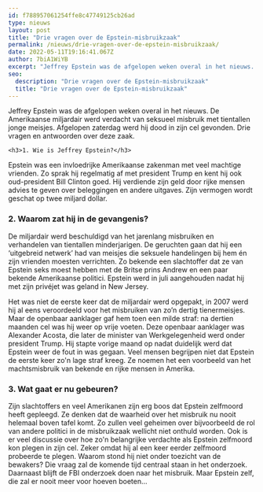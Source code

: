 ```yaml
---
id: f788957061254ffe8c47749125cb26ad
type: nieuws
layout: post
title: "Drie vragen over de Epstein-misbruikzaak"
permalink: /nieuws/drie-vragen-over-de-epstein-misbruikzaak/
date: 2022-05-11T19:16:41.067Z
author: 7biA1WiYB
excerpt: "Jeffrey Epstein was de afgelopen weken overal in het nieuws. De Amerikaanse miljardair werd verdacht van seksueel misbruik met tientallen jonge meisjes. Afgelopen zaterdag werd hij dood in zijn cel gevonden. Drie vragen en antwoorden over deze zaak.  "
seo:
  description: "Drie vragen over de Epstein-misbruikzaak"
  title: "Drie vragen over de Epstein-misbruikzaak"
---
```

Jeffrey Epstein was de afgelopen weken overal in het nieuws. De Amerikaanse miljardair werd verdacht van seksueel misbruik met tientallen jonge meisjes. Afgelopen zaterdag werd hij dood in zijn cel gevonden. Drie vragen en antwoorden over deze zaak.  

    <h3>1. Wie is Jeffrey Epstein?</h3>
<p>Epstein was een invloedrijke Amerikaanse zakenman met veel machtige vrienden. Zo sprak hij regelmatig af met president Trump en kent hij ook oud-president Bill Clinton goed. Hij verdiende zijn geld door rijke mensen advies te geven over beleggingen en andere uitgaves. Zijn vermogen wordt geschat op twee miljard dollar.</p>
<h3>2. Waarom zat hij in de gevangenis?</h3>
<p>De miljardair werd beschuldigd van het jarenlang misbruiken en verhandelen van tientallen minderjarigen. De geruchten gaan dat hij een ‘uitgebreid netwerk’ had van meisjes die seksuele handelingen bij hem én zijn vrienden moesten verrichten. Zo bekende een slachtoffer dat ze van Epstein seks moest hebben met de Britse prins Andrew en een paar bekende Amerikaanse politici. Epstein werd in juli aangehouden nadat hij met zijn privéjet was geland in New Jersey.</p>
<p>Het was niet de eerste keer dat de miljardair werd opgepakt, in 2007 werd hij al eens veroordeeld voor het misbruiken van zo’n dertig tienermeisjes. Maar de openbaar aanklager gaf hem toen een milde straf: na dertien maanden cel was hij weer op vrije voeten. Deze openbaar aanklager was Alexander Acosta, die later de minister van Werkgelegenheid werd onder president Trump. Hij stapte vorige maand op nadat duidelijk werd dat Epstein weer de fout in was gegaan. Veel mensen begrijpen niet dat Epstein de eerste keer zo'n lage straf kreeg. Ze noemen het een voorbeeld van het machtsmisbruik van bekende en rijke mensen in Amerika.</p>
<h3>3. Wat gaat er nu gebeuren?</h3>
<p>Zijn slachtoffers en veel Amerikanen zijn erg boos dat Epstein zelfmoord heeft gepleegd. Ze denken dat de waarheid over het misbruik nu nooit helemaal boven tafel komt. Zo zullen veel geheimen over bijvoorbeeld de rol van andere politici in de misbruikzaak wellicht niet onthuld worden. Ook is er veel discussie over hoe zo'n belangrijke verdachte als Epstein zelfmoord kon plegen in zijn cel. Zeker omdat hij al een keer eerder zelfmoord probeerde te plegen. Waarom stond hij niet onder toezicht van de bewakers? Die vraag zal de komende tijd centraal staan in het onderzoek. Daarnaast blijft de FBI onderzoek doen naar het misbruik. Maar Epstein zelf, die zal er nooit meer voor hoeven boeten...</p>  
